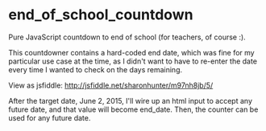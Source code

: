 # end_of_school_countdown

Pure JavaScript countdown to end of school (for teachers, of course :).

This countdowner contains a hard-coded end date, which was fine for my particular use case at the time, 
as I didn't want to have to re-enter the date every time I wanted to check on the days remaining. 

View as jsfiddle: http://jsfiddle.net/sharonhunter/m97nh8jb/5/

After the target date, June 2, 2015, I'll wire up an html input to accept any future date, and that value will become end_date.
Then, the counter can be used for any future date. 

